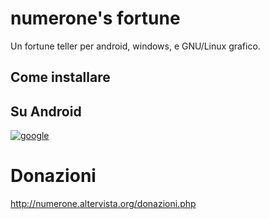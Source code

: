 # numerone's fortune

Un fortune teller per android, windows, e GNU/Linux grafico.

## Come installare

## Su Android

[![google](https://play.google.com/intl/it_it/badges/static/images/badges/en_badge_web_generic.png)](https://play.google.com/store/apps/details?id=org.altervista.numerone.numfortune)




# Donazioni

http://numerone.altervista.org/donazioni.php
